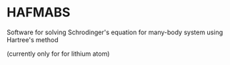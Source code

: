 # HAFMABS
Software for solving Schrodinger's equation for many-body system using Hartree's method

(currently only for for lithium atom)
